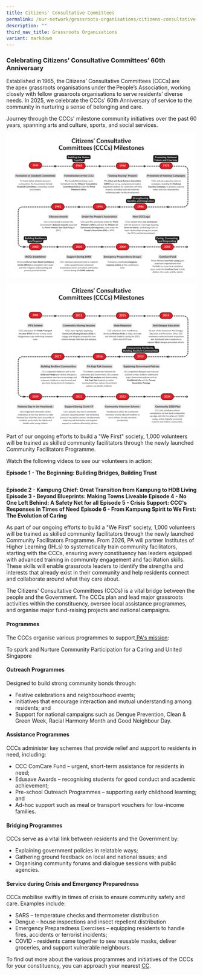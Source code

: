 ```yaml
---
title: Citizens' Consultative Committees
permalink: /our-network/grassroots-organisations/citizens-consultative-committees/
description: ""
third_nav_title: Grassroots Organisations
variant: markdown
---
```

### Celebrating Citizens’ Consultative Committees’ 60th Anniversary 

Established in 1965, the Citizens’ Consultative Committees (CCCs) are the apex grassroots organisations under the People’s Association, working closely with fellow grassroots organisations to serve residents’ diverse needs. In 2025, we celebrate the CCCs’ 60th Anniversary of service to the community in nurturing a sense of belonging and care. 

Journey through the CCCs' milestone community initiatives over the past 60 years, spanning arts and culture, sports, and social services.

![](/images/CCC60_Timeline_Image_1___confirmed.png)

![](/images/CCC60_Timeline_Image_2___confirmed.png)


Part of our ongoing efforts to build a "We First" society, 1,000 volunteers will be trained as skilled community facilitators through the newly launched Community Facilitators Programme. 

Watch the following videos to see our volunteers in action:

**Episode 1 - The Beginning: Building Bridges, Building Trust**

```

```

**Episode 2 - Kampung Chief: Great Transition from Kampung to HDB Living**
**Episode 3 - Beyond Blueprints: Making Towns Liveable**
**Episode 4 - No One Left Behind: A Safety Net for all**
**Episode 5 - Crisis Support: CCC's Responses in Times of Need**
**Episode 6 - From Kampung Spirit to We First: The Evolution of Caring**


As part of our ongoing efforts to build a "We First" society, 1,000 volunteers will be trained as skilled community facilitators through the newly launched Community Facilitators Programme. From 2026, PA will partner Institutes of Higher Learning (IHLs) to systematically train community facilitators, starting with the CCCs, ensuring every constituency has leaders equipped with advanced training in community engagement and facilitation skills. These skills will enable grassroots leaders to identify the strengths and interests that already exist in their community and help residents connect and collaborate around what they care about.

The Citizens' Consultative Committees (CCCs) is a vital bridge between the people and the Government. The CCCs plan and lead major grassroots activities within the constituency, oversee local assistance programmes, and organise major fund-raising projects and national campaigns.


####  Programmes

The CCCs organise various programmes to support[ PA's mission](https://www.pa.gov.sg/about-us/about-pa/):

To spark and Nurture Community Participation for a Caring and United Singapore

#### Outreach Programmes

Designed to build strong community bonds through:
* Festive celebrations and neighbourhood events;
* Initiatives that encourage interaction and mutual understanding among residents; and
*  Support for national campaigns such as Dengue Prevention, Clean & Green Week, Racial Harmony Month and Good Neighbour Day.

#### Assistance Programmes

 CCCs administer key schemes that provide relief and support to residents in need, including:
 
*  CCC ComCare Fund – urgent, short-term assistance for residents in need;
*  Edusave Awards – recognising students for good conduct and academic achievement;
*  Pre-school Outreach Programmes – supporting early childhood learning; and
*  Ad-hoc support such as meal or transport vouchers for low-income families.


#### Bridging Programmes

CCCs serve as a vital link between residents and the Government by:

* Explaining government policies in relatable ways;
* Gathering ground feedback on local and national issues; and
* Organising community forums and dialogue sessions with public agencies.
     
#### Service during Crisis and Emergency Preparedness

CCCs mobilise swiftly in times of crisis to ensure community safety and care.
Examples include:
* SARS – temperature checks and thermometer distribution
* Dengue – house inspections and insect repellent distribution
* Emergency Preparedness Exercises – equipping residents to handle fires, accidents or terrorist incidents;
* COVID - residents came together to sew reusable masks, deliver groceries, and support vulnerable neighbours.



To find out more about the various programmes and initiatives of the CCCs for your constituency, you can approach your nearest [CC](https://www.onepa.gov.sg/cc).